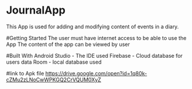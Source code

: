 # JournalApp
This App is used for adding and modifying content of events in a diary.

#Getting Started
The user must have internet access to be able to use the App
The content of the app can be viewed by user


#Built With
Android Studio - The IDE used
Firebase - Cloud database for users data
Room - local database used


#link to Apk file
https://drive.google.com/open?id=1q80k-cZMu2zLNoCwWPKGQ2CrVQUM0XyZ
